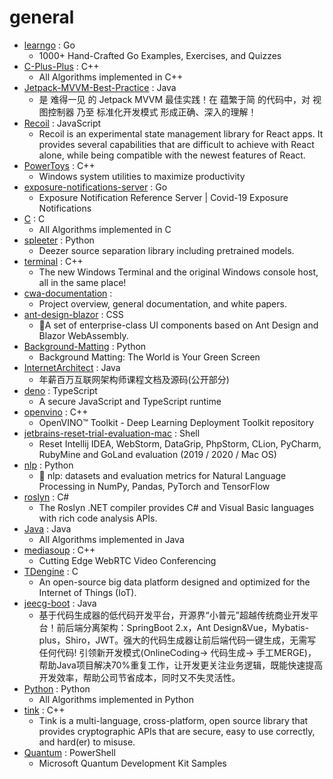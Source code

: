 # general
- [learngo](https://github.com/inancgumus/learngo) : Go
  - 1000+ Hand-Crafted Go Examples, Exercises, and Quizzes
- [C-Plus-Plus](https://github.com/TheAlgorithms/C-Plus-Plus) : C++
  - All Algorithms implemented in C++
- [Jetpack-MVVM-Best-Practice](https://github.com/KunMinX/Jetpack-MVVM-Best-Practice) : Java
  - 是 难得一见 的 Jetpack MVVM 最佳实践！在 蕴繁于简 的代码中，对 视图控制器 乃至 标准化开发模式 形成正确、深入的理解！
- [Recoil](https://github.com/facebookexperimental/Recoil) : JavaScript
  - Recoil is an experimental state management library for React apps. It provides several capabilities that are difficult to achieve with React alone, while being compatible with the newest features of React.
- [PowerToys](https://github.com/microsoft/PowerToys) : C++
  - Windows system utilities to maximize productivity
- [exposure-notifications-server](https://github.com/google/exposure-notifications-server) : Go
  - Exposure Notification Reference Server | Covid-19 Exposure Notifications
- [C](https://github.com/TheAlgorithms/C) : C
  - All Algorithms implemented in C
- [spleeter](https://github.com/deezer/spleeter) : Python
  - Deezer source separation library including pretrained models.
- [terminal](https://github.com/microsoft/terminal) : C++
  - The new Windows Terminal and the original Windows console host, all in the same place!
- [cwa-documentation](https://github.com/corona-warn-app/cwa-documentation) : 
  - Project overview, general documentation, and white papers.
- [ant-design-blazor](https://github.com/ant-design-blazor/ant-design-blazor) : CSS
  - 🌈A set of enterprise-class UI components based on Ant Design and Blazor WebAssembly.
- [Background-Matting](https://github.com/senguptaumd/Background-Matting) : Python
  - Background Matting: The World is Your Green Screen
- [InternetArchitect](https://github.com/bjmashibing/InternetArchitect) : Java
  - 年薪百万互联网架构师课程文档及源码(公开部分)
- [deno](https://github.com/denoland/deno) : TypeScript
  - A secure JavaScript and TypeScript runtime
- [openvino](https://github.com/openvinotoolkit/openvino) : C++
  - OpenVINO™ Toolkit - Deep Learning Deployment Toolkit repository
- [jetbrains-reset-trial-evaluation-mac](https://github.com/alexatiks/jetbrains-reset-trial-evaluation-mac) : Shell
  - Reset Intellij IDEA, WebStorm, DataGrip, PhpStorm, CLion, PyCharm, RubyMine and GoLand evaluation (2019 / 2020 / Mac OS)
- [nlp](https://github.com/huggingface/nlp) : Python
  - 🤗 nlp: datasets and evaluation metrics for Natural Language Processing in NumPy, Pandas, PyTorch and TensorFlow
- [roslyn](https://github.com/dotnet/roslyn) : C#
  - The Roslyn .NET compiler provides C# and Visual Basic languages with rich code analysis APIs.
- [Java](https://github.com/TheAlgorithms/Java) : Java
  - All Algorithms implemented in Java
- [mediasoup](https://github.com/versatica/mediasoup) : C++
  - Cutting Edge WebRTC Video Conferencing
- [TDengine](https://github.com/taosdata/TDengine) : C
  - An open-source big data platform designed and optimized for the Internet of Things (IoT).
- [jeecg-boot](https://github.com/zhangdaiscott/jeecg-boot) : Java
  - 基于代码生成器的低代码开发平台，开源界“小普元”超越传统商业开发平台！前后端分离架构：SpringBoot 2.x，Ant Design&Vue，Mybatis-plus，Shiro，JWT。强大的代码生成器让前后端代码一键生成，无需写任何代码! 引领新开发模式(OnlineCoding-> 代码生成-> 手工MERGE)，帮助Java项目解决70%重复工作，让开发更关注业务逻辑，既能快速提高开发效率，帮助公司节省成本，同时又不失灵活性。
- [Python](https://github.com/TheAlgorithms/Python) : Python
  - All Algorithms implemented in Python
- [tink](https://github.com/google/tink) : C++
  - Tink is a multi-language, cross-platform, open source library that provides cryptographic APIs that are secure, easy to use correctly, and hard(er) to misuse.
- [Quantum](https://github.com/microsoft/Quantum) : PowerShell
  - Microsoft Quantum Development Kit Samples
